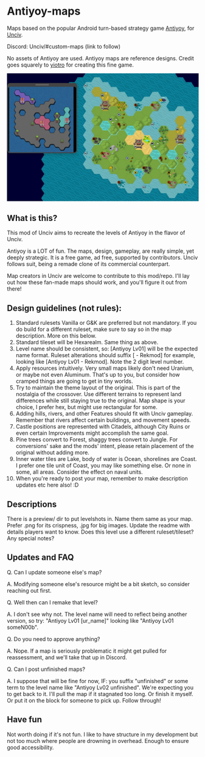 # Antiyoy-maps
Maps based on the popular Android turn-based strategy game [Antiyoy](https://play.google.com/store/apps/details?id=yio.tro.antiyoy.android), for [Unciv](https://play.google.com/store/apps/details?id=com.unciv.app).

Discord: Unciv/#custom-maps (link to follow)

No assets of Antiyoy are used. Antiyoy maps are reference designs. Credit goes squarely to [yiotro](https://github.com/yiotro/Antiyoy) for creating this fine game.

![](/preview/Antiyoy%20Lv01.jpg)

## What is this?
This mod of Unciv aims to recreate the levels of Antiyoy in the flavor of Unciv.

Antiyoy is a LOT of fun. The maps, design, gameplay, are really simple, yet deeply strategic. It is a free game, ad free, supported by contributors. Unciv follows suit, being a remade clone of its commercial counterpart.

Map creators in Unciv are welcome to contribute to this mod/repo. I'll lay out how these fan-made maps should work, and you'll figure it out from there!

## Design guidelines (not rules):
1. Standard rulesets Vanilla or G&K are preferred but not mandatory. If you do build for a different ruleset, make sure to say so in the map description. More on this below.
2. Standard tileset will be Hexarealm. Same thing as above.
3. Level name should be consistent, so: [Antiyoy Lv01] will be the expected name format. Ruleset alterations should suffix [ - Rekmod] for example, looking like [Antiyoy Lv01 - Rekmod]. Note the 2 digit level number.
4. Apply resources intuitively. Very small maps likely don't need Uranium, or maybe not even Aluminum. That's up to you, but consider how cramped things are going to get in tiny worlds.
5. Try to maintain the theme layout of the original. This is part of the nostalgia of the crossover. Use different terrains to represent land differences while still staying true to the original. Map shape is your choice, I prefer hex, but might use rectangular for some.
6. Adding hills, rivers, and other Features should fit with Unciv gameplay. Remember that rivers affect certain buildings, and movement speeds.
7. Castle positions are represented with Citadels, although City Ruins or even certain Improvements might accomplish the same goal.
8. Pine trees convert to Forest, shaggy trees convert to Jungle. For conversions' sake and the mods' intent, please retain placement of the original without adding more.
9. Inner water tiles are Lake, body of water is Ocean, shorelines are Coast. I prefer one tile unit of Coast, you may like something else. Or none in some, all areas. Consider the effect on naval units.
10. When you're ready to post your map, remember to make description updates etc here also! :D

## Descriptions
There is a preview/ dir to put levelshots in. Name them same as your map. Prefer .png for its crispness, .jpg for big images.
Update the readme with details players want to know. Does this level use a different ruleset/tileset? Any special notes?

## Updates and FAQ
Q. Can I update someone else's map?

A. Modifying someone else's resource might be a bit sketch, so consider reaching out first.

Q. Well then can I remake that level?

A. I don't see why not. The level name will need to reflect being another version, so try: "Antiyoy Lv01 [ur_name]" looking like "Antiyoy Lv01 someN00b".

Q. Do you need to approve anything?

A. Nope. If a map is seriously problematic it might get pulled for reassessment, and we'll take that up in Discord.

Q. Can I post unfinished maps?

A. I suppose that will be fine for now, IF: you suffix "unfinished" or some term to the level name like "Antiyoy Lv02 unfinished". We're expecting you to get back to it. I'll pull the map if it stagnated too long. Or finish it myself. Or put it on the block for someone to pick up. Follow through!

## Have fun
Not worth doing if it's not fun. I like to have structure in my development but not too much where people are drowning in overhead. Enough to ensure good accessibility.
